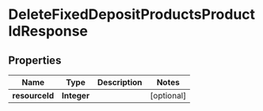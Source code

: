 
# DeleteFixedDepositProductsProductIdResponse

## Properties
Name | Type | Description | Notes
------------ | ------------- | ------------- | -------------
**resourceId** | **Integer** |  |  [optional]



